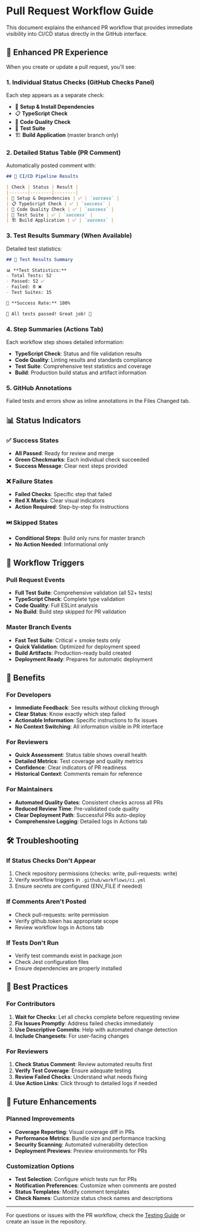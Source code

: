 # Pull Request Workflow Guide

This document explains the enhanced PR workflow that provides immediate visibility into CI/CD status directly in the GitHub interface.

## 🚀 Enhanced PR Experience

When you create or update a pull request, you'll see:

### 1. **Individual Status Checks** (GitHub Checks Panel)
Each step appears as a separate check:
- 🔧 **Setup & Install Dependencies**
- 📋 **TypeScript Check** 
- 🧹 **Code Quality Check**
- 🧪 **Test Suite**
- 🏗️ **Build Application** (master branch only)

### 2. **Detailed Status Table** (PR Comment)
Automatically posted comment with:
```markdown
## 🚀 CI/CD Pipeline Results

| Check | Status | Result |
|-------|--------|--------|
| 🔧 Setup & Dependencies | ✅ | `success` |
| 📋 TypeScript Check | ✅ | `success` |
| 🧹 Code Quality Check | ✅ | `success` |
| 🧪 Test Suite | ✅ | `success` |
| 🏗️ Build Application | ✅ | `success` |
```

### 3. **Test Results Summary** (When Available)
Detailed test statistics:
```markdown
## 🧪 Test Results Summary

📊 **Test Statistics:**
- Total Tests: 52
- Passed: 52 ✅
- Failed: 0 ❌
- Test Suites: 15

🎯 **Success Rate:** 100%

🎉 All tests passed! Great job! 🚀
```

### 4. **Step Summaries** (Actions Tab)
Each workflow step shows detailed information:
- **TypeScript Check**: Status and file validation results
- **Code Quality**: Linting results and standards compliance
- **Test Suite**: Comprehensive test statistics and coverage
- **Build**: Production build status and artifact information

### 5. **GitHub Annotations**
Failed tests and errors show as inline annotations in the Files Changed tab.

## 📊 Status Indicators

### ✅ Success States
- **All Passed**: Ready for review and merge
- **Green Checkmarks**: Each individual check succeeded
- **Success Message**: Clear next steps provided

### ❌ Failure States  
- **Failed Checks**: Specific step that failed
- **Red X Marks**: Clear visual indicators
- **Action Required**: Step-by-step fix instructions

### ⏭️ Skipped States
- **Conditional Steps**: Build only runs for master branch
- **No Action Needed**: Informational only

## 🔄 Workflow Triggers

### Pull Request Events
- **Full Test Suite**: Comprehensive validation (all 52+ tests)
- **TypeScript Check**: Complete type validation
- **Code Quality**: Full ESLint analysis
- **No Build**: Build step skipped for PR validation

### Master Branch Events  
- **Fast Test Suite**: Critical + smoke tests only
- **Quick Validation**: Optimized for deployment speed
- **Build Artifacts**: Production-ready build created
- **Deployment Ready**: Prepares for automatic deployment

## 🎯 Benefits

### For Developers
- **Immediate Feedback**: See results without clicking through
- **Clear Status**: Know exactly which step failed
- **Actionable Information**: Specific instructions to fix issues
- **No Context Switching**: All information visible in PR interface

### For Reviewers
- **Quick Assessment**: Status table shows overall health
- **Detailed Metrics**: Test coverage and quality metrics
- **Confidence**: Clear indicators of PR readiness
- **Historical Context**: Comments remain for reference

### For Maintainers
- **Automated Quality Gates**: Consistent checks across all PRs
- **Reduced Review Time**: Pre-validated code quality
- **Clear Deployment Path**: Successful PRs auto-deploy
- **Comprehensive Logging**: Detailed logs in Actions tab

## 🛠️ Troubleshooting

### If Status Checks Don't Appear
1. Check repository permissions (checks: write, pull-requests: write)
2. Verify workflow triggers in `.github/workflows/ci.yml`
3. Ensure secrets are configured (ENV_FILE if needed)

### If Comments Aren't Posted
- Check pull-requests: write permission
- Verify github.token has appropriate scope
- Review workflow logs in Actions tab

### If Tests Don't Run
- Verify test commands exist in package.json
- Check Jest configuration files
- Ensure dependencies are properly installed

## 📝 Best Practices

### For Contributors
1. **Wait for Checks**: Let all checks complete before requesting review
2. **Fix Issues Promptly**: Address failed checks immediately
3. **Use Descriptive Commits**: Help with automated change detection
4. **Include Changesets**: For user-facing changes

### For Reviewers
1. **Check Status Comment**: Review automated results first
2. **Verify Test Coverage**: Ensure adequate testing
3. **Review Failed Checks**: Understand what needs fixing
4. **Use Action Links**: Click through to detailed logs if needed

## 🚀 Future Enhancements

### Planned Improvements
- **Coverage Reporting**: Visual coverage diff in PRs
- **Performance Metrics**: Bundle size and performance tracking  
- **Security Scanning**: Automated vulnerability detection
- **Deployment Previews**: Preview environments for PRs

### Customization Options
- **Test Selection**: Configure which tests run for PRs
- **Notification Preferences**: Customize when comments are posted
- **Status Templates**: Modify comment templates
- **Check Names**: Customize status check names and descriptions

---

For questions or issues with the PR workflow, check the [Testing Guide](./TESTING_GUIDE.md) or create an issue in the repository.